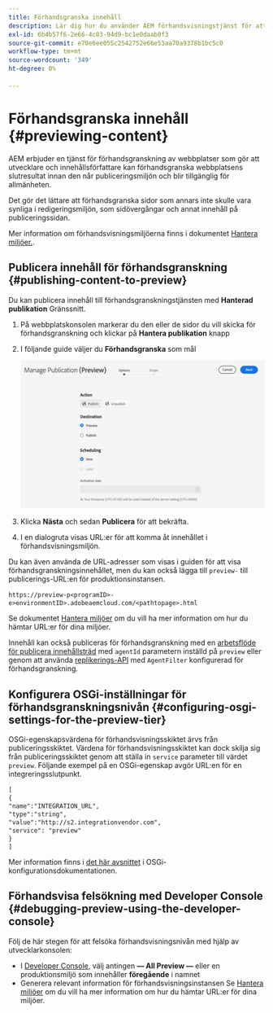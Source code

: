```yaml
---
title: Förhandsgranska innehåll
description: Lär dig hur du använder AEM förhandsvisningstjänst för att förhandsgranska innehåll innan du publicerar.
exl-id: 6b4b57f6-2e66-4c83-94d9-bc1e0daab0f3
source-git-commit: e70e6ee055c2542752e66e53aa70a9378b1bc5c0
workflow-type: tm+mt
source-wordcount: '349'
ht-degree: 0%

---
```



# Förhandsgranska innehåll {#previewing-content}

AEM erbjuder en tjänst för förhandsgranskning av webbplatser som gör att utvecklare och innehållsförfattare kan förhandsgranska webbplatsens slutresultat innan den når publiceringsmiljön och blir tillgänglig för allmänheten.

Det gör det lättare att förhandsgranska sidor som annars inte skulle vara synliga i redigeringsmiljön, som sidövergångar och annat innehåll på publiceringssidan.

Mer information om förhandsvisningsmiljöerna finns i dokumentet [Hantera miljöer.](/help/implementing/cloud-manager/manage-environments.md#access-preview-service).

## Publicera innehåll för förhandsgranskning {#publishing-content-to-preview}

Du kan publicera innehåll till förhandsgranskningstjänsten med **Hanterad publikation** Gränssnitt.

1. På webbplatskonsolen markerar du den eller de sidor du vill skicka för förhandsgranskning och klickar på **Hantera publikation** knapp
1. I följande guide väljer du **Förhandsgranska** som mål

   ![hanterad publikation](/help/sites-cloud/authoring/assets/previewmanagedpublication.png)

1. Klicka **Nästa** och sedan **Publicera** för att bekräfta.

1. I en dialogruta visas URL:er för att komma åt innehållet i förhandsvisningsmiljön.


Du kan även använda de URL-adresser som visas i guiden för att visa förhandsgranskningsinnehållet, men du kan också lägga till `preview-` till publicerings-URL:en för produktionsinstansen.

```
https://preview-p<programID>-e>environmentID>.adobeaemcloud.com/<pathtopage>.html
```

Se dokumentet [Hantera miljöer](/help/implementing/cloud-manager/manage-environments.md) om du vill ha mer information om hur du hämtar URL:er för dina miljöer.

Innehåll kan också publiceras för förhandsgranskning med en [arbetsflöde för publicera innehållsträd](/help/operations/replication.md#publish-content-tree-workflow) med `agentId` parametern inställd på `preview` eller genom att använda [replikerings-API](/help/operations/replication.md#replication-api) med `AgentFilter` konfigurerad för förhandsgranskning.

## Konfigurera OSGi-inställningar för förhandsgranskningsnivån {#configuring-osgi-settings-for-the-preview-tier}

OSGi-egenskapsvärdena för förhandsvisningsskiktet ärvs från publiceringsskiktet. Värdena för förhandsvisningsskiktet kan dock skilja sig från publiceringsskiktet genom att ställa in `service` parameter till värdet `preview`. Följande exempel på en OSGi-egenskap avgör URL:en för en integreringsslutpunkt.

```
[
{
"name":"INTEGRATION_URL",
"type":"string",
"value":"http://s2.integrationvendor.com",
"service": "preview"
}
]
```

Mer information finns i [det här avsnittet](/help/implementing/deploying/configuring-osgi.md#author-vs-publish-configuration) i OSGi-konfigurationsdokumentationen.

## Förhandsvisa felsökning med Developer Console {#debugging-preview-using-the-developer-console}

Följ de här stegen för att felsöka förhandsvisningsnivån med hjälp av utvecklarkonsolen:

* I [Developer Console](/help/implementing/developing/introduction/development-guidelines.md#aem-as-a-cloud-service-development-tools), välj antingen **— All Preview —** eller en produktionsmiljö som innehåller **föregående** i namnet
* Generera relevant information för förhandsvisningsinstansen Se [Hantera miljöer](/help/implementing/cloud-manager/manage-environments.md) om du vill ha mer information om hur du hämtar URL:er för dina miljöer.
